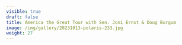 ```yaml
---
visible: true
draft: false
title: America the Great Tour with Sen. Joni Ernst & Doug Burgum
image: /img/gallery/20231013-polaris-233.jpg
weight: 27
---
```

